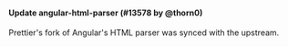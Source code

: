 #### Update angular-html-parser (#13578 by @thorn0)

Prettier's fork of Angular's HTML parser was synced with the upstream.
